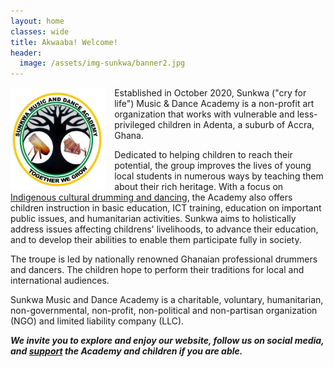 ```yaml
---
layout: home
classes: wide
title: Akwaaba! Welcome!
header:
  image: /assets/img-sunkwa/banner2.jpg
---
```


<img src="./assets/img-sunkwa/sunkwa-logo2.jpg" align="left" style="margin-right:15px;" width="30%" />

Established in October 2020, Sunkwa ("cry for life") Music & Dance Academy is a non-profit art organization that works with vulnerable and less-privileged children in Adenta, a suburb of Accra, Ghana.

Dedicated to helping children to reach their potential, the group improves the lives of young local students in numerous ways by teaching them about their rich heritage. With a focus on [Indigenous cultural drumming and dancing](./drumming), the Academy also offers children instruction in basic education, ICT training, education on important public issues, and humanitarian activities. Sunkwa aims to holistically address issues affecting childrens' livelihoods, to advance their education, and to develop their abilities to enable them participate fully in society. 

The troupe is led by nationally renowned Ghanaian professional drummers and dancers. The children hope to perform their traditions for local and international audiences.

Sunkwa Music and Dance Academy is a charitable, voluntary, humanitarian, non-governmental, non-profit, non-political and non-partisan organization (NGO) and limited liability company (LLC).

_**We invite you to explore and enjoy our website, follow us on social media, and [support](./support) the Academy and children if you are able.**_
